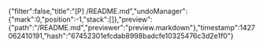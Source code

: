 {"filter":false,"title":"[P] /README.md","undoManager":{"mark":0,"position":-1,"stack":[]},"preview":{"path":"/README.md","previewer":"preview.markdown"},"timestamp":1427062410191,"hash":"67452301efcdab8998badcfe10325476c3d2e1f0"}